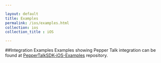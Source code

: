 ```yaml
---

layout: default
title: Examples
permalink: /ios/examples.html
collection: ios
collection_title : iOS

---
```


##Integration Examples
Examples showing Pepper Talk integration can be found at [PepperTalkSDK-iOS-Examples](https://github.com/Espreccino/PepperTalkSDK-iOS-Examples) repository.

